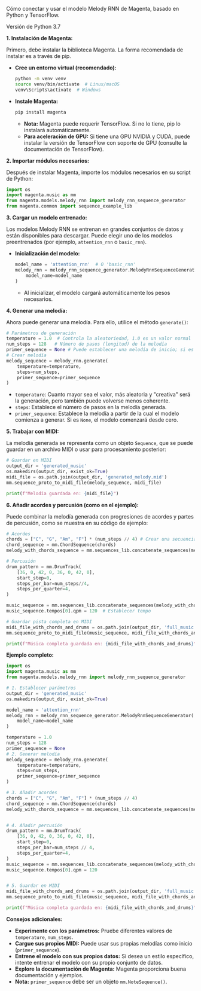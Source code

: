 Cómo conectar y usar el modelo Melody RNN de Magenta, basado en Python y TensorFlow.

Versión de Python 3.7

**1. Instalación de Magenta:**

Primero, debe instalar la biblioteca Magenta. La forma recomendada de instalar es a través de pip.

*   **Cree un entorno virtual (recomendado):**
    ```bash
    python -m venv venv
    source venv/bin/activate  # Linux/macOS
    venv\Scripts\activate  # Windows
    ```
*   **Instale Magenta:**
    ```bash
    pip install magenta
    ```
    *   **Nota:** Magenta puede requerir TensorFlow. Si no lo tiene, pip lo instalará automáticamente.
    *   **Para aceleración de GPU:** Si tiene una GPU NVIDIA y CUDA, puede instalar la versión de TensorFlow con soporte de GPU (consulte la documentación de TensorFlow).

**2. Importar módulos necesarios:**

Después de instalar Magenta, importe los módulos necesarios en su script de Python:
```python
import os
import magenta.music as mm
from magenta.models.melody_rnn import melody_rnn_sequence_generator
from magenta.common import sequence_example_lib
```

**3. Cargar un modelo entrenado:**

Los modelos Melody RNN se entrenan en grandes conjuntos de datos y están disponibles para descargar. Puede elegir uno de los modelos preentrenados (por ejemplo, `attention_rnn` o `basic_rnn`).

*   **Inicialización del modelo:**
    ```python
    model_name = 'attention_rnn'  # O 'basic_rnn'
    melody_rnn = melody_rnn_sequence_generator.MelodyRnnSequenceGenerator(
        model_name=model_name
    )
    ```
    *   Al inicializar, el modelo cargará automáticamente los pesos necesarios.

**4. Generar una melodía:**

Ahora puede generar una melodía. Para ello, utilice el método `generate()`:
```python
# Parámetros de generación
temperature = 1.0  # Controla la aleatoriedad, 1.0 es un valor normal
num_steps = 128   # Número de pasos (longitud) de la melodía
primer_sequence = None # Puede establecer una melodía de inicio; si es None, el modelo comenzará desde cero.
# Crear melodía
melody_sequence = melody_rnn.generate(
    temperature=temperature,
    steps=num_steps,
    primer_sequence=primer_sequence
)
```
*   `temperature`: Cuanto mayor sea el valor, más aleatoria y "creativa" será la generación, pero también puede volverse menos coherente.
*   `steps`: Establece el número de pasos en la melodía generada.
*  `primer_sequence`: Establece la melodía a partir de la cual el modelo comienza a generar. Si es `None`, el modelo comenzará desde cero.

**5. Trabajar con MIDI:**

La melodía generada se representa como un objeto `Sequence`, que se puede guardar en un archivo MIDI o usar para procesamiento posterior:
```python
# Guardar en MIDI
output_dir = 'generated_music'
os.makedirs(output_dir, exist_ok=True)
midi_file = os.path.join(output_dir, 'generated_melody.mid')
mm.sequence_proto_to_midi_file(melody_sequence, midi_file)

print(f"Melodía guardada en: {midi_file}")
```

**6. Añadir acordes y percusión (como en el ejemplo):**

Puede combinar la melodía generada con progresiones de acordes y partes de percusión, como se muestra en su código de ejemplo:
```python
# Acordes
chords = ["C", "G", "Am", "F"] * (num_steps // 4) # Crear una secuencia de acordes por repetición
chord_sequence = mm.ChordSequence(chords)
melody_with_chords_sequence = mm.sequences_lib.concatenate_sequences(melody_sequence, chord_sequence)

# Percusión
drum_pattern = mm.DrumTrack(
    [36, 0, 42, 0, 36, 0, 42, 0],
    start_step=0,
    steps_per_bar=num_steps//4,
    steps_per_quarter=4,
)

music_sequence = mm.sequences_lib.concatenate_sequences(melody_with_chords_sequence, drum_pattern)
music_sequence.tempos[0].qpm = 120  # Establecer tempo

# Guardar pista completa en MIDI
midi_file_with_chords_and_drums = os.path.join(output_dir, 'full_music.mid')
mm.sequence_proto_to_midi_file(music_sequence, midi_file_with_chords_and_drums)

print(f"Música completa guardada en: {midi_file_with_chords_and_drums}")
```

**Ejemplo completo:**

```python
import os
import magenta.music as mm
from magenta.models.melody_rnn import melody_rnn_sequence_generator

# 1. Establecer parámetros
output_dir = 'generated_music'
os.makedirs(output_dir, exist_ok=True)

model_name = 'attention_rnn'
melody_rnn = melody_rnn_sequence_generator.MelodyRnnSequenceGenerator(
    model_name=model_name
)

temperature = 1.0
num_steps = 128
primer_sequence = None
# 2. Generar melodía
melody_sequence = melody_rnn.generate(
    temperature=temperature,
    steps=num_steps,
    primer_sequence=primer_sequence
)

# 3. Añadir acordes
chords = ["C", "G", "Am", "F"] * (num_steps // 4)
chord_sequence = mm.ChordSequence(chords)
melody_with_chords_sequence = mm.sequences_lib.concatenate_sequences(melody_sequence, chord_sequence)


# 4. Añadir percusión
drum_pattern = mm.DrumTrack(
    [36, 0, 42, 0, 36, 0, 42, 0],
    start_step=0,
    steps_per_bar=num_steps // 4,
    steps_per_quarter=4,
)
music_sequence = mm.sequences_lib.concatenate_sequences(melody_with_chords_sequence, drum_pattern)
music_sequence.tempos[0].qpm = 120


# 5. Guardar en MIDI
midi_file_with_chords_and_drums = os.path.join(output_dir, 'full_music.mid')
mm.sequence_proto_to_midi_file(music_sequence, midi_file_with_chords_and_drums)

print(f"Música completa guardada en: {midi_file_with_chords_and_drums}")

```

**Consejos adicionales:**

*   **Experimente con los parámetros:** Pruebe diferentes valores de `temperature`, `num_steps`.
*   **Cargue sus propios MIDI:** Puede usar sus propias melodías como inicio (`primer_sequence`).
*   **Entrene el modelo con sus propios datos:** Si desea un estilo específico, intente entrenar el modelo con su propio conjunto de datos.
*   **Explore la documentación de Magenta:** Magenta proporciona buena documentación y ejemplos.
*  **Nota:** `primer_sequence` debe ser un objeto `mm.NoteSequence()`.